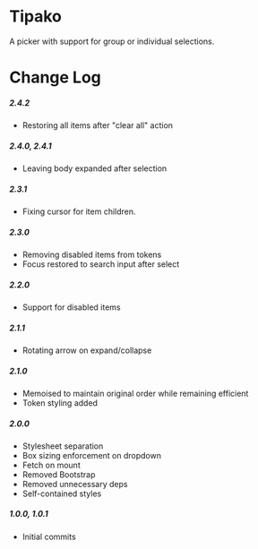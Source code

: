 # Tipako

A picker with support for group or individual selections.

# Change Log

##### 2.4.2
- Restoring all items after "clear all" action

##### 2.4.0, 2.4.1
- Leaving body expanded after selection

##### 2.3.1
- Fixing cursor for item children.

##### 2.3.0
- Removing disabled items from tokens
- Focus restored to search input after select

##### 2.2.0
- Support for disabled items

##### 2.1.1
- Rotating arrow on expand/collapse

##### 2.1.0
- Memoised to maintain original order while remaining efficient
- Token styling added

##### 2.0.0
- Stylesheet separation
- Box sizing enforcement on dropdown
- Fetch on mount
- Removed Bootstrap
- Removed unnecessary deps
- Self-contained styles

##### 1.0.0, 1.0.1
- Initial commits
